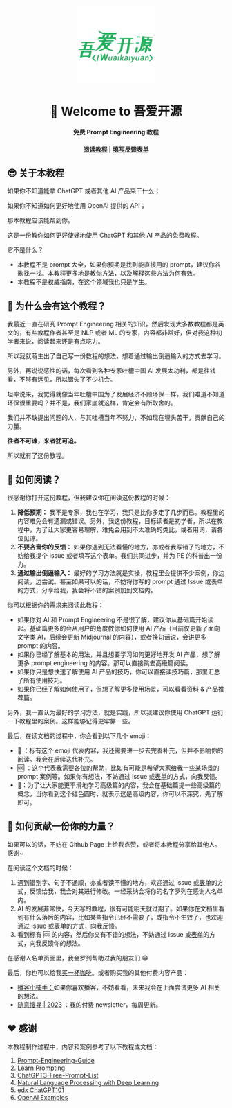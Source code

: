 <div align="center">
<img src="static/img/logo.svg" width="180px" />
<h1>👋 Welcome to 吾爱开源</h1>
<p>
   <strong>免费 Prompt Engineering 教程</strong>
</p>
<h4>
    <a href="https://learningprompt.wiki/">阅读教程</a>
    <span> | </span>
    <a href="https://mcousdyt7h.feishu.cn/share/base/form/shrcn8p8MEmbkTiCDyVVPmdUoSg">填写反馈表单</a>
</h4>
</div>

## 😎 关于本教程

如果你不知道能拿 ChatGPT 或者其他 AI 产品来干什么；

如果你不知道如何更好地使用 OpenAI 提供的 API；

那本教程应该能帮到你。

这是一份教你如何更好使好地使用 ChatGPT 和其他 AI 产品的免费教程。

它不是什么？

- 本教程不是 prompt 大全，如果你预期是找到能直接用的 prompt，建议你谷歌找一找。本教程更多地是教你方法，以及解释这些方法为何有效。
- 本教程不是权威指南，在这个领域我也只是学生。

## 🤔 为什么会有这个教程？

我最近一直在研究 Prompt Engineering 相关的知识，然后发现大多数教程都是英文的，有些教程作者甚至是 NLP 或者 ML 的专家，内容都非常好，但对我这种初学者来说，阅读起来还是有点吃力。

所以我就萌生出了自己写一份教程的想法，想着通过输出倒逼输入的方式去学习。

另外，再说说感性的话，每次看到各种专家吐槽中国 AI 发展太功利，都是往钱看，不够有远见，所以错失了不少机会。

坦率说来，我觉得就像当年吐槽中国为了发展经济不顾环保一样，我们难道不知道环保很重要吗？并不是，我们家底就这样，肯定会有所取舍的。

我们并不缺提出问题的人，与其吐槽当年不努力，不如现在埋头苦干，贡献自己的力量。

**往者不可谏，来者犹可追。**

所以就有了这份教程。

## 📖 如何阅读？

很感谢你打开这份教程，但我建议你在阅读这份教程的时候：

1. **降低预期：** 我不是专家，我也在学习，我只是比你多走了几步而已。教程里的内容难免会有遗漏或错误。另外，我这份教程，目标读者是初学者，所以在教程中，为了让大家更容易理解，难免会用到不太准确的类比，或者用词，请各位见谅。
2. **不要吝啬你的反馈：** 如果你遇到无法看懂的地方，亦或者我写错了的地方，不妨给我提个 Issue 或者填写这个表单。我们共同进步，并为 PE 的科普出一份力。
3. **通过输出倒逼输入：** 最好的学习方法就是实操，教程里会提供不少案例，你边阅读，边尝试。甚至如果可以的话，不妨将你写的 prompt 通过 Issue 或表单的方式，分享给我，我会将不错的案例加到文档内。

你可以根据你的需求来阅读此教程：

- 如果你对 AI 和 Prompt Engineering 不是很了解，建议你从基础篇开始读起。基础篇更多的会从用户的角度教你如何使用 AI 产品（目前仅更新了面向文字类 AI，后续会更新 Midjournal 的内容），或者换句话说，会讲更多 prompt 的内容。
- 如果你已经了解基本的用法，并且想要学习如何更好地开发 AI 产品，想了解更多 prompt engineering 的内容。那可以直接跳去高级篇阅读。
- 如果你只是想快速了解使用 AI 产品的技巧，你可以直接读技巧篇，那里汇总了所有使用技巧。
- 如果你已经了解如何使用了，但想了解更多使用场景，可以看看资料 & 产品推荐篇。

另外，我一直认为最好的学习方法，就是实践，所以我建议你使用 ChatGPT 运行一下教程里的案例。这样能够记得更牢靠一些。

最后，在读文档的过程中，你会看到以下几个 emoji：

- 🚧 ：标有这个 emoji 代表内容，我还需要进一步去完善补充，但并不影响你的阅读。我会在后续迭代补充。
- 🆘 ：这个代表我需要各位的帮助，比如有可能是希望大家给我一些某场景的 prompt 案例等。如果你有想法，不妨通过 Issue 或[表单](https://mcousdyt7h.feishu.cn/share/base/form/shrcn8p8MEmbkTiCDyVVPmdUoSg)的方式，向我反馈。
- 🔴：为了让大家能更平滑地学习高级篇的内容，我会在基础篇提一些高级篇的概念，当你看到这个红色圆时，就表示这是高级内容，你可以不深究，先了解即可。

## 🤝 如何贡献一份你的力量？

如果可以的话，不妨在 Github Page 上给我点赞，或者将本教程分享给其他人。感谢~

在阅读这个文档的时候：

1. 遇到错别字、句子不通顺，亦或者读不懂的地方，欢迎通过 Issue 或[表单](https://mcousdyt7h.feishu.cn/share/base/form/shrcn8p8MEmbkTiCDyVVPmdUoSg)的方式，反馈给我，我会对其进行修改。一经采纳会将你的名字罗列在感谢人名单内。
2. AI 的发展非常快，今天写的教程，很有可能明天就过期了。如果你在文档里看到有什么落后的内容，比如某些指令已经不需要了，或指令不生效了，也欢迎通过 Issue 或[表单](https://mcousdyt7h.feishu.cn/share/base/form/shrcn8p8MEmbkTiCDyVVPmdUoSg)的方式，向我反馈。
3. 看到标有 🆘 的内容，然后你又有不错的想法，不妨通过 Issue 或[表单](https://mcousdyt7h.feishu.cn/share/base/form/shrcn8p8MEmbkTiCDyVVPmdUoSg)的方式，向我反馈你的想法。

在感谢人名单页面里，我会罗列帮助过我的朋友们 😁

最后，你也可以给我[买一杯咖啡](https://www.buymeacoffee.com/thinkingjimmy)。或者购买我的其他付费内容产品：

- [播客小捕手：](https://xiaobot.net/p/xiaobushous1?refer=599951e8-47eb-4898-aa3b-a7d0a1a06b0f)如果你喜欢播客，不妨看看，未来我会在上面尝试更多 AI 相关的想法。
- [随意搜寻 | 2023](https://xiaobot.net/p/suiyisouxun2023?refer=599951e8-47eb-4898-aa3b-a7d0a1a06b0f) ：我的付费 newsletter，每周更新。

## ❤️ 感谢

本教程制作过程中，内容和案例参考了以下教程或文档：

1. [Prompt-Engineering-Guide](https://github.com/dair-ai/Prompt-Engineering-Guide)
2. [Learn Prompting](https://learnprompting.org/)
3. [ChatGPT3-Free-Prompt-List](https://github.com/mattnigh/ChatGPT3-Free-Prompt-List)
4. [Natural Language Processing with Deep Learning](http://web.stanford.edu/class/cs224n/slides/cs224n-2023-lecture11-prompting-rlhf.pdf)
5. [edx ChatGPT101](https://www.edx.org/course/introduction-to-chatgpt)
6. [OpenAI Examples](https://platform.openai.com/examples)
